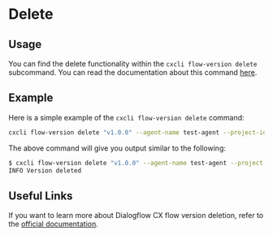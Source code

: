 # Delete


## Usage

You can find the delete functionality within the `cxcli flow-version delete` subcommand. You can read the documentation about this command [here](/cmd/cxcli_flow-version_delete).


## Example

Here is a simple example of the `cxcli flow-version delete` command:

```sh
cxcli flow-version delete "v1.0.0" --agent-name test-agent --project-id test-cx-346408 --location-id us-central1
```

The above command will give you output similar to the following:

```sh
$ cxcli flow-version delete "v1.0.0" --agent-name test-agent --project-id test-cx-346408 --location-id us-central1
INFO Version deleted
```

## Useful Links

If you want to learn more about Dialogflow CX flow version deletion, refer to the [official documentation](https://cloud.google.com/dialogflow/cx/docs/concept/version).
